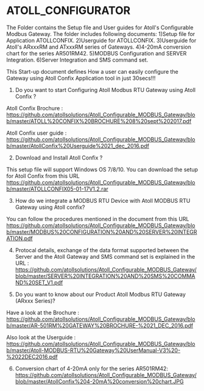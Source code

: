 # ATOLL_CONFIGURATOR
The Folder contains the Setup file and User guides for Atoll's Configurable Modbus Gateway.
The folder includes following documents:
 1)Setup file for Application ATOLLCONFIX.
 2)Userguide for ATOLLCONFIX.
 3)Userguide for Atoll's ARxxxRM and ATxxxRM series of Gateways.
 4)4-20mA conversion chart for the series AR501RM42.
 5)MODBUS Configuration and SERVER Integration.
 6)Server Integration and SMS command set.

This Start-up document defines How a user can easily configure the Gateway using Atoll Confix Application tool in just 30secs!!!

1) Do you want to start Configuring Atoll Modbus RTU Gateway using Atoll Confix ?

 Atoll Confix Brochure :
https://github.com/atollsolutions/Atoll_Configurable_MODBUS_Gateway/blob/master/ATOLL%20CONFIX%20BROCHURE%208%20sept%202017.pdf

Atoll Confix user guide : https://github.com/atollsolutions/Atoll_Configurable_MODBUS_Gateway/blob/master/AtollConfix%20Userguide%2021_dec_2016.pdf

2) Download and Install Atoll Confix ?

This setup file will support  Windows OS 7/8/10.
You can download the setup for Atoll Confix from this URL 
https://github.com/atollsolutions/Atoll_Configurable_MODBUS_Gateway/blob/master/ATOLLCONFIX05-01-17V1.2.rar


3) How do we integrate a MODBUS RTU Device with Atoll MODBUS RTU Gateway using Atoll confix?

You can follow the procedures mentioned in the document from this URL
https://github.com/atollsolutions/Atoll_Configurable_MODBUS_Gateway/blob/master/MODBUS%20CONFIGURATION%20AND%20SERVER%20INTEGRATION.pdf

4)  Protocal details, exchange of the data format supported between the Server and the Atoll Gateway and SMS command set is explained in the URL :
https://github.com/atollsolutions/Atoll_Configurable_MODBUS_Gateway/blob/master/SERVER%20INTEGRATION%20AND%20SMS%20COMMAND%20SET_V1.pdf

5) Do you want to know about our Product Atoll Modbus RTU Gateway (ARxxx Series)?

Have a look at the Brochure :  https://github.com/atollsolutions/Atoll_Configurable_MODBUS_Gateway/blob/master/AR-501RM%20GATEWAY%20BROCHURE-%2021_DEC_2016.pdf

Also look at the Userguide : https://github.com/atollsolutions/Atoll_Configurable_MODBUS_Gateway/blob/master/Atoll-MODBUS-RTU%20Gateway%20UserManual-V3%20-%2022DEC2016.pdf

6) Conversion chart of 4-20mA only for the series AR501RM42:
https://github.com/atollsolutions/Atoll_Configurable_MODBUS_Gateway/blob/master/AtollConfix%204-20mA%20conversion%20chart.JPG

